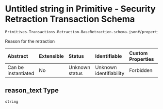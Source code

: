 # Untitled string in Primitive - Security Retraction Transaction Schema

```txt
Primitives.Transactions.Retraction.BaseRetraction.schema.json#/properties/reason_text
```

Reason for the retraction

| Abstract            | Extensible | Status         | Identifiable            | Custom Properties | Additional Properties | Access Restrictions | Defined In                                                                                                                       |
| :------------------ | :--------- | :------------- | :---------------------- | :---------------- | :-------------------- | :------------------ | :------------------------------------------------------------------------------------------------------------------------------- |
| Can be instantiated | No         | Unknown status | Unknown identifiability | Forbidden         | Allowed               | none                | [BaseRetraction.schema.json*](../../schema/primitives/transactions/retraction/BaseRetraction.schema.json "open original schema") |

## reason_text Type

`string`
